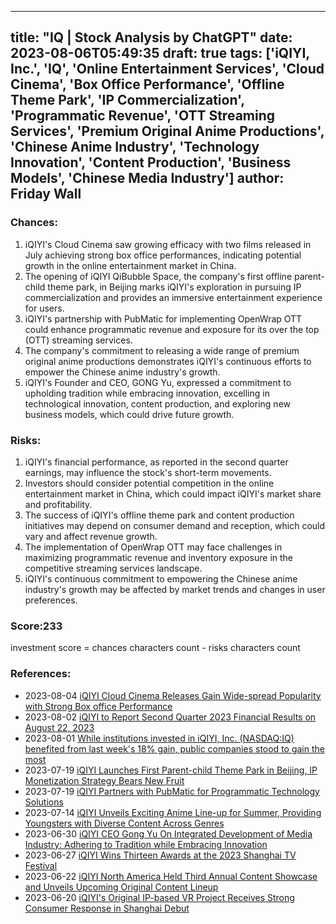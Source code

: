 
---
title: "IQ | Stock Analysis by ChatGPT"
date: 2023-08-06T05:49:35
draft: true
tags: ['iQIYI, Inc.', 'IQ', 'Online Entertainment Services', 'Cloud Cinema', 'Box Office Performance', 'Offline Theme Park', 'IP Commercialization', 'Programmatic Revenue', 'OTT Streaming Services', 'Premium Original Anime Productions', 'Chinese Anime Industry', 'Technology Innovation', 'Content Production', 'Business Models', 'Chinese Media Industry']
author: Friday Wall
---

### Chances:
1. iQIYI's Cloud Cinema saw growing efficacy with two films released in July achieving strong box office performances, indicating potential growth in the online entertainment market in China.
2. The opening of iQIYI QiBubble Space, the company's first offline parent-child theme park, in Beijing marks iQIYI's exploration in pursuing IP commercialization and provides an immersive entertainment experience for users.
3. iQIYI's partnership with PubMatic for implementing OpenWrap OTT could enhance programmatic revenue and exposure for its over the top (OTT) streaming services.
4. The company's commitment to releasing a wide range of premium original anime productions demonstrates iQIYI's continuous efforts to empower the Chinese anime industry's growth.
5. iQIYI's Founder and CEO, GONG Yu, expressed a commitment to upholding tradition while embracing innovation, excelling in technological innovation, content production, and exploring new business models, which could drive future growth.
### Risks:
1. iQIYI's financial performance, as reported in the second quarter earnings, may influence the stock's short-term movements.
2. Investors should consider potential competition in the online entertainment market in China, which could impact iQIYI's market share and profitability.
3. The success of iQIYI's offline theme park and content production initiatives may depend on consumer demand and reception, which could vary and affect revenue growth.
4. The implementation of OpenWrap OTT may face challenges in maximizing programmatic revenue and inventory exposure in the competitive streaming services landscape.
5. iQIYI's continuous commitment to empowering the Chinese anime industry's growth may be affected by market trends and changes in user preferences.
### Score:233
investment score = chances characters count - risks characters count
### References:
- 2023-08-04 [iQIYI Cloud Cinema Releases Gain Wide-spread Popularity with Strong Box office Performance](https://finance.yahoo.com/news/iqiyi-cloud-cinema-releases-gain-071000981.html?.tsrc=rss)
- 2023-08-02 [iQIYI to Report Second Quarter 2023 Financial Results on August 22, 2023](https://finance.yahoo.com/news/iqiyi-report-second-quarter-2023-090000773.html?.tsrc=rss)
- 2023-08-01 [While institutions invested in iQIYI, Inc. (NASDAQ:IQ) benefited from last week's 18% gain, public companies stood to gain the most](https://finance.yahoo.com/news/while-institutions-invested-iqiyi-inc-185608254.html?.tsrc=rss)
- 2023-07-19 [iQIYI Launches First Parent-child Theme Park in Beijing, IP Monetization Strategy Bears New Fruit](https://finance.yahoo.com/news/iqiyi-launches-first-parent-child-094400582.html?.tsrc=rss)
- 2023-07-19 [iQIYI Partners with PubMatic for Programmatic Technology Solutions](https://finance.yahoo.com/news/iqiyi-partners-pubmatic-programmatic-technology-010000294.html?.tsrc=rss)
- 2023-07-14 [iQIYI Unveils Exciting Anime Line-up for Summer, Providing Youngsters with Diverse Content Across Genres](https://finance.yahoo.com/news/iqiyi-unveils-exciting-anime-line-050400383.html?.tsrc=rss)
- 2023-06-30 [iQIYI CEO Gong Yu On Integrated Development of Media Industry: Adhering to Tradition while Embracing Innovation](https://finance.yahoo.com/news/iqiyi-ceo-gong-yu-integrated-085800081.html?.tsrc=rss)
- 2023-06-27 [iQIYI Wins Thirteen Awards at the 2023 Shanghai TV Festival](https://finance.yahoo.com/news/iqiyi-wins-thirteen-awards-2023-025900306.html?.tsrc=rss)
- 2023-06-22 [iQIYI North America Held Third Annual Content Showcase and Unveils Upcoming Original Content Lineup](https://finance.yahoo.com/news/iqiyi-north-america-held-third-110000557.html?.tsrc=rss)
- 2023-06-20 [iQIYI's Original IP-based VR Project Receives Strong Consumer Response in Shanghai Debut](https://finance.yahoo.com/news/iqiyis-original-ip-based-vr-075700678.html?.tsrc=rss)


                